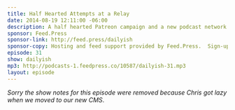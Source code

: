 ```yaml
---
title: Half Hearted Attempts at a Relay
date: 2014-08-19 12:11:00 -06:00
description: A half hearted Patreon campaign and a new podcast network launches on the internet.
sponsor: Feed.Press
sponsor-link: http://feed.press/dailyish
sponsor-copy: Hosting and feed support provided by Feed.Press.  Sign-up today and try FeedPress on a 14 day trial (no contracts or commitments). Use promo code "dailyish" during checkout to get 10% off your first year.
episode: 31
show: dailyish
mp3: http://podcasts-1.feedpress.co/10587/dailyish-31.mp3
layout: episode
---
```


<em>Sorry the show notes for this episode were removed because Chris got lazy when we moved to our new CMS</em>.
